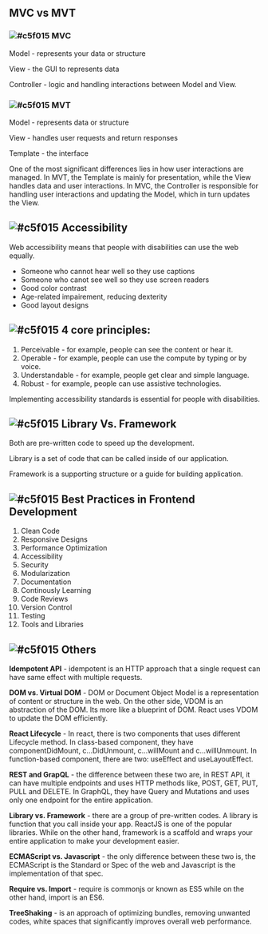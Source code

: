 ## MVC vs MVT

### ![#c5f015](https://placehold.co/15x15/c5f015/c5f015.png) MVC
Model - represents your data or structure

View - the GUI to represents data

Controller - logic and handling interactions between Model and View.

### ![#c5f015](https://placehold.co/15x15/c5f015/c5f015.png) MVT
Model - represents data or structure

View - handles user requests and return responses

Template - the interface


One of the most significant differences lies in how user interactions are managed. 
In MVT, the Template is mainly for presentation, while the View handles data and user interactions. In MVC, the Controller is responsible for handling user interactions and updating the Model, which in turn updates the View.

## ![#c5f015](https://placehold.co/15x15/c5f015/c5f015.png) Accessibility
Web accessibility means that people with disabilities can use the web equally.
- Someone who cannot hear well so they use captions
- Someone who canot see well so they use screen readers
- Good color contrast
- Age-related impairement, reducing dexterity
- Good layout designs

## ![#c5f015](https://placehold.co/15x15/c5f015/c5f015.png) 4 core principles:
1. Perceivable - for example, people can see the content or hear it.
2. Operable - for example, people can use the compute by typing or by voice.
3. Understandable - for example, people get clear and simple language.
4. Robust - for example, people can use assistive technologies.

Implementing accessibility standards is essential for people with disabilities.

## ![#c5f015](https://placehold.co/15x15/c5f015/c5f015.png) Library Vs. Framework
Both are pre-written code to speed up the development.

Library is a set of code that can be called inside of our application.

Framework is a supporting structure or a guide for building application.

## ![#c5f015](https://placehold.co/15x15/c5f015/c5f015.png) Best Practices in Frontend Development

1. Clean Code
2. Responsive Designs
3. Performance Optimization
4. Accessibility
5. Security
6. Modularization
7. Documentation
8. Continously Learning
9. Code Reviews
10. Version Control
11. Testing
12. Tools and Libraries

## ![#c5f015](https://placehold.co/15x15/c5f015/c5f015.png) Others

**Idempotent API** - idempotent is an HTTP approach that a single request can have same effect with multiple requests.

**DOM vs. Virtual DOM** - DOM or Document Object Model is a representation of content or structure in the web. On the other side, VDOM is an abstraction of the DOM. Its more like a blueprint of DOM. React uses VDOM to update the DOM efficiently.

**React Lifecycle** - In react, there is two components that uses different Lifecycle method. In class-based component, they have componentDidMount, c...DidUnmount, c...willMount and c...willUnmount. In function-based component, there are two: useEffect and useLayoutEffect.

**REST and GrapQL** - the difference between these two are, in REST API, it can have multiple endpoints and uses HTTP methods like, POST, GET, PUT, PULL and DELETE. In GraphQL, they have Query and Mutations and uses only one endpoint for the entire application.

**Library vs. Framework** - there are a group of pre-written codes. A library is function that you call inside your app. ReactJS is one of the popular libraries. While on the other hand, framework is a scaffold and wraps your entire application to make your development easier.

**ECMAScript vs. Javascript** - the only difference between these two is, the ECMAScript is the Standard or Spec of the web and Javascript is the implementation of that spec.

**Require vs. Import** - require is commonjs or known as ES5 while on the other hand, import is an ES6.

**TreeShaking** - is an approach of optimizing bundles, removing unwanted codes, white spaces that significantly improves overall web performance.

